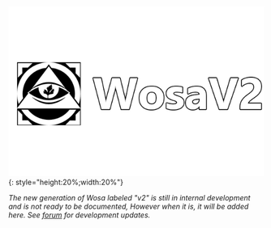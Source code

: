 ![](v2-banner.png){: style="height:20%;width:20%"}

*The new generation of Wosa labeled "v2" is still in internal development and is not ready to be documented, However when it is, it will be added here. See [forum](https://forum.wosa.dev/c/wosa-v2-wip/9) for development updates.*